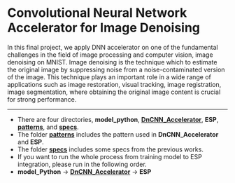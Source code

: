 # Convolutional Neural Network Accelerator for Image Denoising

In this final project, we apply DNN accelerator on one of the fundamental challenges in the field of image processing and computer vision, image denoising on MNIST.
Image denoising is the technique which to estimate the original image by suppressing noise from a noise-contaminated version of the image.
This technique plays an important role in a wide range of applications such as image restoration, visual tracking, image registration, image segmentation, where obtaining the original image content is crucial for strong performance.

---
* There are four directories, 
**model_python**, 
[**DnCNN_Accelerator**](https://github.com/Koyama-Tsubasa/VLSI_System_Design/tree/main/Final_project/DnCNN_Accelerator), 
**ESP**, 
[**patterns**](https://github.com/Koyama-Tsubasa/VLSI_System_Design/tree/main/Final_project/patterns), 
and [**specs**](https://github.com/Koyama-Tsubasa/VLSI_System_Design/tree/main/Final_project/specs).  
* The folder [**patterns**](https://github.com/Koyama-Tsubasa/VLSI_System_Design/tree/main/Final_project/patterns) includes the pattern used in **DnCNN_Accelerator** and **ESP**.
* The folder [**specs**](https://github.com/Koyama-Tsubasa/VLSI_System_Design/tree/main/Final_project/specs) includes some specs from the previous works.
* If you want to run the whole process from training model to ESP integration, please run in the following order.
* **model_Python** -> [**DnCNN_Accelerator**]((https://github.com/Koyama-Tsubasa/VLSI_System_Design/tree/main/Final_project/DnCNN_Accelerator)) -> **ESP**
